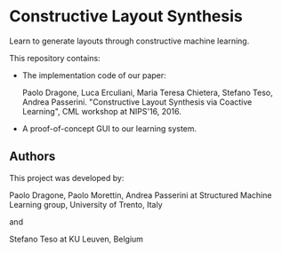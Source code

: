 Constructive Layout Synthesis
=============================

Learn to generate layouts through constructive machine learning.

This repository contains:
* The implementation code of our paper:

    Paolo Dragone, Luca Erculiani, Maria Teresa Chietera, Stefano Teso, Andrea Passerini.
    "Constructive Layout Synthesis via Coactive Learning",
    CML workshop at NIPS'16, 2016.

* A proof-of-concept GUI to our learning system.


Authors
-------

This project was developed by:

Paolo Dragone, Paolo Morettin, Andrea Passerini
at Structured Machine Learning group, University of Trento, Italy

and

Stefano Teso
at KU Leuven, Belgium

